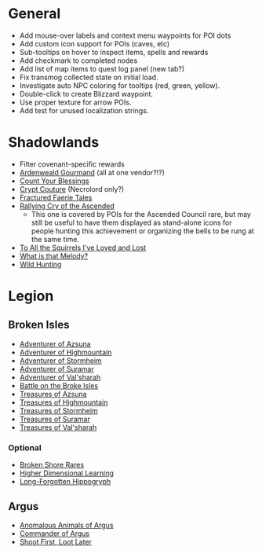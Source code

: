 # General

* Add mouse-over labels and context menu waypoints for POI dots
* Add custom icon support for POIs (caves, etc)
* Sub-tooltips on hover to inspect items, spells and rewards
* Add checkmark to completed nodes
* Add list of map items to quest log panel (new tab?)
* Fix transmog collected state on initial load.
* Investigate auto NPC coloring for tooltips (red, green, yellow).
* Double-click to create Blizzard waypoint.
* Use proper texture for arrow POIs.
* Add test for unused localization strings.

# Shadowlands

* Filter covenant-specific rewards
* [Ardenweald Gourmand](https://www.wowhead.com/achievement=14774/ardenweald-gourmand) (all at one vendor?!?)
* [Count Your Blessings](https://www.wowhead.com/achievement=14767/count-your-blessings)
* [Crypt Couture](https://www.wowhead.com/achievement=14763/crypt-couture) (Necrolord only?)
* [Fractured Faerie Tales](https://www.wowhead.com/achievement=14788/fractured-faerie-tales)
* [Rallying Cry of the Ascended](https://www.wowhead.com/achievement=14734/rallying-cry-of-the-ascended)
  * This one is covered by POIs for the Ascended Council rare, but may still be useful to have them displayed as stand-alone icons for people hunting this achievement or organizing the bells to be rung at the same time.
* [To All the Squirrels I've Loved and Lost](https://www.wowhead.com/achievement=14731/to-all-the-squirrels-ive-loved-and-lost)
* [What is that Melody?](https://www.wowhead.com/achievement=14768/what-is-that-melody)
* [Wild Hunting](https://www.wowhead.com/achievement=14779)

# Legion

## Broken Isles

* [Adventurer of Azsuna](https://www.wowhead.com/achievement=11261/adventurer-of-azsuna)
* [Adventurer of Highmountain](https://www.wowhead.com/achievement=11264/adventurer-of-highmountain)
* [Adventurer of Stormheim](https://www.wowhead.com/achievement=11263/adventurer-of-stormheim)
* [Adventurer of Suramar](https://www.wowhead.com/achievement=11265/adventurer-of-suramar)
* [Adventurer of Val'sharah](https://www.wowhead.com/achievement=11262/adventurer-of-valsharah)
* [Battle on the Broke Isles](https://www.wowhead.com/achievement=10876/battle-on-the-broken-isles)
* [Treasures of Azsuna](https://www.wowhead.com/achievement=11256/treasures-of-azsuna)
* [Treasures of Highmountain](https://www.wowhead.com/achievement=11257/treasures-of-highmountain)
* [Treasures of Stormheim](https://www.wowhead.com/achievement=11259/treasures-of-stormheim)
* [Treasures of Suramar](https://www.wowhead.com/achievement=11260/treasures-of-suramar)
* [Treasures of Val'sharah](https://www.wowhead.com/achievement=11258/treasures-of-valsharah)

### Optional

* [Broken Shore Rares](https://www.wowhead.com/quest=46250/take-out-the-head)
* [Higher Dimensional Learning](https://www.wowhead.com/achievement=11175/higher-dimensional-learning)
* [Long-Forgotten Hippogryph](https://www.wowhead.com/item=138258/reins-of-the-long-forgotten-hippogryph)

## Argus

* [Anomalous Animals of Argus](https://www.wowhead.com/achievement=12088/anomalous-animals-of-argus)
* [Commander of Argus](https://www.wowhead.com/achievement=12078/commander-of-argus)
* [Shoot First, Loot Later](https://www.wowhead.com/achievement=12074/shoot-first-loot-later)